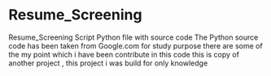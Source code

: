 # Resume_Screening
Resume_Screening  Script Python file with source code
The Python source code has been taken from Google.com
for  study purpose there are some of the my point which i have been contribute in this code
this is copy of another project , this project i was build for only knowledge 
